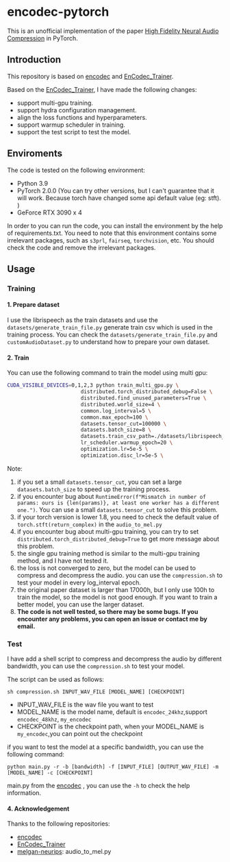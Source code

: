 # encodec-pytorch
This is an unofficial implementation of the paper [High Fidelity Neural Audio Compression](https://arxiv.org/pdf/2210.13438.pdf) in PyTorch.

## Introduction
This repository is based on [encodec](https://github.com/facebookresearch/encodec) and [EnCodec_Trainer](https://github.com/Mikxox/EnCodec_Trainer).

Based on the [EnCodec_Trainer](https://github.com/Mikxox/EnCodec_Trainer), I have made the following changes:
- support multi-gpu training.
- support hydra configuration management.
- align the loss functions and hyperparameters.
- support warmup scheduler in training.
- support the test script to test the model.

## Enviroments
The code is tested on the following environment:
- Python 3.9
- PyTorch 2.0.0 (You can try other versions, but I can't guarantee that it will work. Because torch have changed some api default value (eg: stft). )
- GeForce RTX 3090 x 4

In order to you can run the code, you can install the environment by the help of requirements.txt. You need to note that this environment contains some irrelevant packages, such as `s3prl`, `fairseq`, `torchvision`, etc. You should check the code and remove the irrelevant packages.

## Usage
### Training
#### 1. Prepare dataset
I use the librispeech as the train datasets and use the `datasets/generate_train_file.py` generate train csv which is used in the training process. You can check the `datasets/generate_train_file.py` and `customAudioDataset.py` to understand how to prepare your own dataset.

#### 2. Train
You can use the following command to train the model using multi gpu:
```bash
CUDA_VISIBLE_DEVICES=0,1,2,3 python train_multi_gpu.py \
                        distributed.torch_distributed_debug=False \
                        distributed.find_unused_parameters=True \
                        distributed.world_size=4 \
                        common.log_interval=5 \
                        common.max_epoch=100 \
                        datasets.tensor_cut=100000 \
                        datasets.batch_size=8 \
                        datasets.train_csv_path=./datasets/librispeech_train100h.csv \
                        lr_scheduler.warmup_epoch=20 \
                        optimization.lr=5e-5 \
                        optimization.disc_lr=5e-5 \
```
Note: 
1. if you set a small `datasets.tensor_cut`, you can set a large `datasets.batch_size` to speed up the training process.
2. if you encounter bug about `RuntimeError(f"Mismatch in number of params: ours is {len(params)}, at least one worker has a different one.")`. You can use a small `datasets.tensor_cut` to solve this problem.
3. if your torch version is lower 1.8, you need to check the default value of `torch.stft(return_complex)` in the `audio_to_mel.py`  
4. if you encounter bug about multi-gpu training, you can try to set `distributed.torch_distributed_debug=True` to get more message about this problem.
5. the single gpu training method is similar to the multi-gpu training method, and I have not tested it.
6. the loss is not converged to zero, but the model can be used to compress and decompress the audio. you can use the `compression.sh` to test your model in every log_interval epoch.
7. the original paper dataset is larger than 17000h, but I only use 100h to train the model, so the model is not good enough. If you want to train a better model, you can use the larger dataset.
8. **The code is not well tested, so there may be some bugs. If you encounter any problems, you can open an issue or contact me by email.**
### Test
I have add a shell script to compress and decompress the audio by different bandwidth, you can use the `compression.sh` to test your model. 

The script can be used as follows:
```shell
sh compression.sh INPUT_WAV_FILE [MODEL_NAME] [CHECKPOINT]
```
- INPUT_WAV_FILE is the wav file you want to test
- MODEL_NAME is the model name, default is `encodec_24khz`,support `encodec_48khz`, `my_encodec`
- CHECKPOINT is the checkpoint path, when your MODEL_NAME is `my_encodec`,you can point out the checkpoint

if you want to test the model at a specific bandwidth, you can use the following command:
```shell
python main.py -r -b [bandwidth] -f [INPUT_FILE] [OUTPUT_WAV_FILE] -m [MODEL_NAME] -c [CHECKPOINT]
```
main.py from the [encodec](https://github.com/facebookresearch/encodec) , you can use the `-h` to check the help information.

#### 4. Acknowledgement
Thanks to the following repositories:
- [encodec](https://github.com/facebookresearch/encodec)
- [EnCodec_Trainer](https://github.com/Mikxox/EnCodec_Trainer)
- [melgan-neurips](https://github.com/descriptinc/melgan-neurips): audio_to_mel.py

